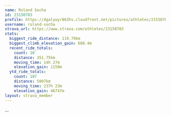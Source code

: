 ```yaml
---
name: Roland Socha
id: 23150783
profile: https://dgalywyr863hv.cloudfront.net/pictures/athletes/23150783/14745672/4/large.jpg
username: roland-socha
strava_url: https://www.strava.com/athletes/23150783
stats:
  biggest_ride_distance: 119.79km
  biggest_climb_elevation_gain: 688.4m
  recent_ride_totals:
    count: 10
    distance: 351.75km
    moving_time: 14h 27m
    elevation_gain: 1158m
  ytd_ride_totals:
    count: 107
    distance: 5007km
    moving_time: 237h 23m
    elevation_gain: 46747m
layout: strava_member
--- 
```

...
